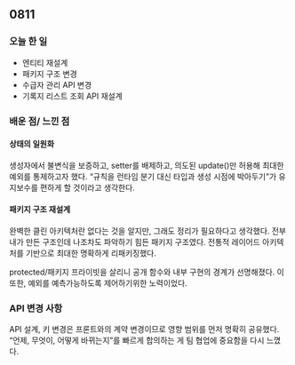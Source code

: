 ## 0811
### 오늘 한 일
- 엔티티 재설계
- 패키지 구조 변경
- 수급자 관리 API 변경
- 기록지 리스트 조회 API 재설계

### 배운 점/ 느낀 점
#### 상태의 일원화

생성자에서 불변식을 보증하고, setter를 배제하고, 의도된 update()만 허용해 최대한 예외를 통제하고자 했다.
“규칙을 런타임 분기 대신 타입과 생성 시점에 박아두기”가 유지보수를 편하게 할 것이라고 생각한다.

#### 패키지 구조 재설계
완벽한 클린 아키텍처란 없다는 것을 알지만, 그래도 정리가 필요하다고 생각했다. 전부 내가 만든 구조인데 나조차도 파악하기 힘든 패키지 구조였다. 전통적 레이어드 아키텍처를 기반으로 최대한 명확하게 리패키징했다.

protected/패키지 프라이빗을 살리니 공개 함수와 내부 구현의 경계가 선명해졌다. 이 또한, 예외를 예측가능하도록 제어하기위한 노력이었다.


### API 변경 사항
API 설계, 키 변경은 프론트와의 계약 변경이므로 영향 범위를 먼저 명확히 공유했다. 
“언제, 무엇이, 어떻게 바뀌는지”를 빠르게 합의하는 게 팀 협업에 중요함을 다시 느꼈다.
